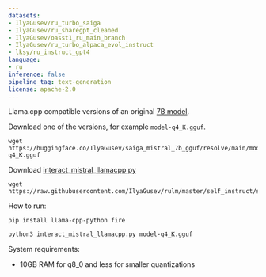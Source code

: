 ```yaml
---
datasets:
- IlyaGusev/ru_turbo_saiga
- IlyaGusev/ru_sharegpt_cleaned
- IlyaGusev/oasst1_ru_main_branch
- IlyaGusev/ru_turbo_alpaca_evol_instruct
- lksy/ru_instruct_gpt4
language:
- ru
inference: false
pipeline_tag: text-generation
license: apache-2.0
---
```


Llama.cpp compatible versions of an original [7B model](https://huggingface.co/IlyaGusev/saiga_mistral_7b_lora).

Download one of the versions, for example `model-q4_K.gguf`.
```
wget https://huggingface.co/IlyaGusev/saiga_mistral_7b_gguf/resolve/main/model-q4_K.gguf
```

Download [interact_mistral_llamacpp.py](https://raw.githubusercontent.com/IlyaGusev/rulm/master/self_instruct/src/interact_mistral_llamacpp.py)
```
wget https://raw.githubusercontent.com/IlyaGusev/rulm/master/self_instruct/src/interact_mistral_llamacpp.py
```

How to run:
```
pip install llama-cpp-python fire

python3 interact_mistral_llamacpp.py model-q4_K.gguf
```

System requirements:
* 10GB RAM for q8_0 and less for smaller quantizations
